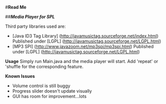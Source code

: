#**Read Me**

##**_Media Player for SPL_**

Third party libraries used are:

- [Java ID3 Tag Library] (http://javamusictag.sourceforge.net/index.html)
  Published under [LGPL] (http://javamusictag.sourceforge.net/LGPL.html)
- [MP3 SPI] (http://www.javazoom.net/mp3spi/mp3spi.html)
  Published under [LGPL] (http://javamusictag.sourceforge.net/LGPL.html)
  
**Usage**
Simply run Main.java and the media player will start. Add 'repeat' or 'shuffle for the corresponding feature.

**Known Issues**
- Volume control is still buggy
- Progress slider doesn't update visually
- GUI has room for improvement...lots